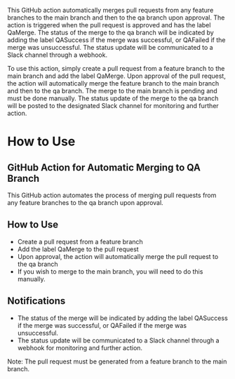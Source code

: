This GitHub action automatically merges pull requests from any feature branches to the main branch and then to the qa branch upon approval. The action is triggered when the pull request is approved and has the label QaMerge. The status of the merge to the qa branch will be indicated by adding the label QASuccess if the merge was successful, or QAFailed if the merge was unsuccessful. The status update will be communicated to a Slack channel through a webhook.

To use this action, simply create a pull request from a feature branch to the main branch and add the label QaMerge. Upon approval of the pull request, the action will automatically merge the feature branch to the main branch and then to the qa branch. The merge to the main branch is pending and must be done manually. The status update of the merge to the qa branch will be posted to the designated Slack channel for monitoring and further action.





# How to Use

## GitHub Action for Automatic Merging to QA Branch
This GitHub action automates the process of merging pull requests from any feature branches to the qa branch upon approval.

## How to Use
- Create a pull request from a feature branch
- Add the label QaMerge to the pull request
- Upon approval, the action will automatically merge the pull request to the qa branch
- If you wish to merge to the main branch, you will need to do this manually.
## Notifications
- The status of the merge will be indicated by adding the label QASuccess if the merge was successful, or QAFailed if the merge was unsuccessful.
- The status update will be communicated to a Slack channel through a webhook for monitoring and further action.

Note: The pull request must be generated from a feature branch to the main branch.
